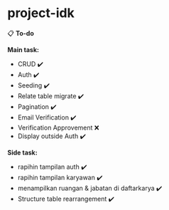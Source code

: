 # project-idk

:clipboard: <b>To-do</b> 

**Main task:**

- CRUD :heavy_check_mark:
- Auth :heavy_check_mark:
- Seeding :heavy_check_mark:
- Relate table migrate :heavy_check_mark:
- Pagination :heavy_check_mark:
- Email Verification :heavy_check_mark:
- Verification Approvement :x:
- Display outside Auth :heavy_check_mark:

**Side task:**
- rapihin tampilan auth :heavy_check_mark:
- rapihin tampilan karyawan :heavy_check_mark:
- menampilkan ruangan & jabatan di daftarkarya :heavy_check_mark:
- Structure table rearrangement :heavy_check_mark:
